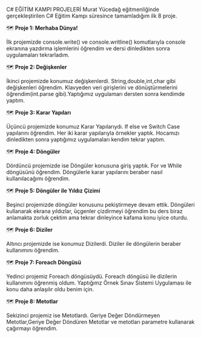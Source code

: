 C# EĞİTİM KAMPI PROJELERİ
Murat Yücedağ eğitmenliğinde gerçekleştirilen C# Eğitim Kampı süresince tamamladığım ilk 8 proje.

:world_map: **Proje 1:  Merhaba Dünya!**

 İlk projemizde console.write() ve console.writline() komutlarıyla console ekranına yazdırma işlemlerini öğrendim ve dersi dinledikten sonra uygulamaları tekrarladım.

:world_map: **Proje 2: Değişkenler**

İkinci projemizde konumuz değişkenlerdi. String,double,int,char gibi değişkenleri öğrendim. Klavyeden veri girişlerini ve dönüştürmelerini öğrendim(int.parse gibi).Yaptığımız uygulamarı dersten sonra kendimde yaptım.


:world_map:  **Proje 3: Karar Yapıları**

Üçüncü projemizde konumuz Karar Yapılarıydı. If else ve Switch Case yapılarını öğrendim. Her iki karar yapılarıyla örnekler yaptık. Hocamızı dinledikten sonra yaptığımız uygulamaları kendim tekrar yaptım.


:world_map:  **Proje 4: Döngüler**

Dördüncü projemizde ise Döngüler konusuna giriş yaptık. For ve While döngüsünü öğrendim. Döngülerle karar yapılarını beraber nasıl kullanılacağımı öğrendim. 


:world_map:  **Proje 5: Döngüler ile Yıldız Çizimi**

Beşinci projemizde döngüler konusunu pekiştirmeye devam ettik. Döngüleri kullanarak ekrana yıldızlar, üçgenler çizdirmeyi öğrendim bu ders biraz anlamakta zorluk çektim ama tekrar dinleyince kafama konu iyice oturdu.


:world_map:  **Proje 6: Diziler**

Altıncı projemizde ise konumuz Dizilerdi. Diziler ile döngülerin beraber kullanımını öğrendim.


:world_map:  **Proje 7: Foreach Döngüsü**

Yedinci projemiz Foreach döngüsüydü. Foreach döngüsü ile dizilerin kullanımını öğrenmiş oldum. Yaptığımz Örnek Sınav Sistemi Uygulaması ile konu daha anlaşılır oldu benim için.


:world_map:  **Proje 8: Metotlar** 

Sekizinci projemiz ise Metotlardı. Geriye Değer Döndürmeyen Metotlar,Geriye Değer Döndüren Metotlar ve metotları parametre kullanarak çağırmayı öğrendim.


